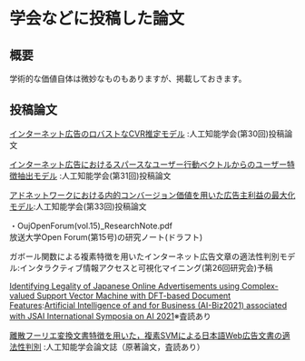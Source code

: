 # 学会などに投稿した論文
## 概要
学術的な価値自体は微妙なものもありますが、掲載しておきます。

## 投稿論文
[インターネット広告のロバストなCVR推定モデル](https://www.jstage.jst.go.jp/article/pjsai/JSAI2016/0/JSAI2016_2J33/_article/-char/ja/)
:人工知能学会(第30回)投稿論文

[インターネット広告におけるスパースなユーザー行動ベクトルからのユーザー特徴抽出モデル](https://www.jstage.jst.go.jp/article/pjsai/JSAI2017/0/JSAI2017_1L11/_article/-char/ja)
:人工知能学会(第31回)投稿論文

[アドネットワークにおける内的コンバージョン価値を用いた広告主利益の最大化モデル](https://www.jstage.jst.go.jp/article/pjsai/JSAI2019/0/JSAI2019_4B3J303/_article/-char/ja/):人工知能学会(第33回)投稿論文

・OujOpenForum(vol.15)_ResearchNote.pdf  
放送大学Open Forum(第15号)の研究ノート(ドラフト)

ガボール関数による複素特徴を用いたインターネット広告文章の適法性判別モデル:インタラクティブ情報アクセスと可視化マイニング(第26回研究会)予稿

[Identifying Legality of Japanese Online Advertisements using Complex-valued Support Vector Machine with DFT-based Document Features](https://easychair.org/publications/preprint/cN3T):[Artificial Intelligence of and for Business (AI-Biz2021) 
associated with JSAI International Symposia on AI 2021](http://sig-bi.jp/ai-biz2021.html)※査読あり

[離散フーリエ変換文書特徴を用いた，複素SVMによる日本語Web広告文書の適法性判別](https://www.jstage.jst.go.jp/article/tjsai/38/3/38_38-3_D-M51/_article/-char/ja)
:人工知能学会論文誌（原著論文，査読あり）
